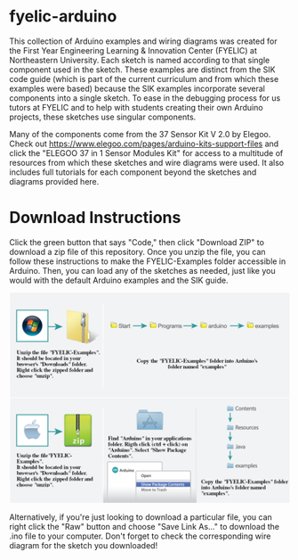 # fyelic-arduino

This collection of Arduino examples and wiring diagrams was created for the First Year Engineering Learning & Innovation Center (FYELIC) at Northeastern University.
Each sketch is named according to that single component used in the sketch. These examples are distinct from the SIK code guide (which is part of the current 
curriculum and from which these examples were based) because the SIK examples incorporate several components into a single sketch. To ease in the debugging process 
for us tutors at FYELIC and to help with students creating their own Arduino projects, these sketches use singular components.


Many of the components come from the 37 Sensor Kit V 2.0 by Elegoo. Check out https://www.elegoo.com/pages/arduino-kits-support-files and click the "ELEGOO 37 in 1 Sensor Modules Kit" for access to a multitude of resources from which these sketches and wire diagrams were used. It also includes full tutorials for each component beyond the sketches and diagrams provided here.


# Download Instructions

Click the green button that says "Code," then click "Download ZIP" to download a zip file of this repository. Once you unzip the file, you can follow these instructions to make the FYELIC-Examples folder accessible in Arduino. Then, you can load any of the sketches as needed, just like you would with the default Arduino examples and the SIK guide.  

![download_instructions](https://github.com/chrisswagler/fyelic-arduino/blob/main/FYELIC-Examples-download.png)

Alternatively, if you're just looking to download a particular file, you can right click the "Raw" button and choose "Save Link As..." to download the .ino file to your computer. Don't forget to check the corresponding wire diagram for the sketch you downloaded!
